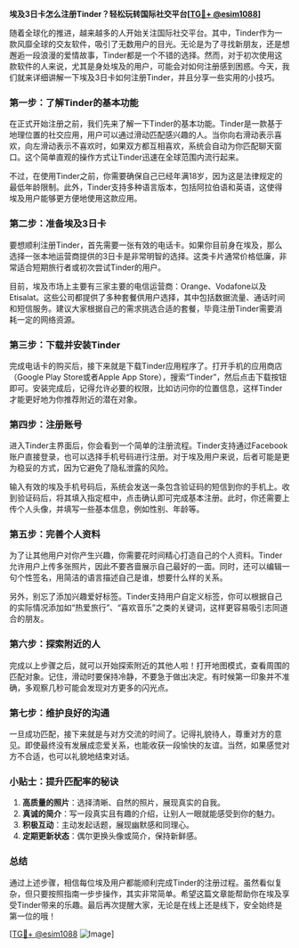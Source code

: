 **埃及3日卡怎么注册Tinder？轻松玩转国际社交平台[[TG💪+ @esim1088](https://t.me/s/esim1088)]**

随着全球化的推进，越来越多的人开始关注国际社交平台。其中，Tinder作为一款风靡全球的交友软件，吸引了无数用户的目光。无论是为了寻找新朋友，还是想邂逅一段浪漫的爱情故事，Tinder都是一个不错的选择。然而，对于初次使用这款软件的人来说，尤其是身处埃及的用户，可能会对如何注册感到困惑。今天，我们就来详细讲解一下埃及3日卡如何注册Tinder，并且分享一些实用的小技巧。

### **第一步：了解Tinder的基本功能**
在正式开始注册之前，我们先来了解一下Tinder的基本功能。Tinder是一款基于地理位置的社交应用，用户可以通过滑动匹配感兴趣的人。当你向右滑动表示喜欢，向左滑动表示不喜欢时，如果双方都互相喜欢，系统会自动为你匹配聊天窗口。这个简单直观的操作方式让Tinder迅速在全球范围内流行起来。

不过，在使用Tinder之前，你需要确保自己已经年满18岁，因为这是法律规定的最低年龄限制。此外，Tinder支持多种语言版本，包括阿拉伯语和英语，这使得埃及用户能够更方便地使用这款应用。

### **第二步：准备埃及3日卡**
要想顺利注册Tinder，首先需要一张有效的电话卡。如果你目前身在埃及，那么选择一张本地运营商提供的3日卡是非常明智的选择。这类卡片通常价格低廉，非常适合短期旅行者或初次尝试Tinder的用户。

目前，埃及市场上主要有三家主要的电信运营商：Orange、Vodafone以及Etisalat。这些公司都提供了多种套餐供用户选择，其中包括数据流量、通话时间和短信服务。建议大家根据自己的需求挑选合适的套餐，毕竟注册Tinder需要消耗一定的网络资源。

### **第三步：下载并安装Tinder**
完成电话卡的购买后，接下来就是下载Tinder应用程序了。打开手机的应用商店（Google Play Store或者Apple App Store），搜索“Tinder”，然后点击下载按钮即可。安装完成后，记得允许必要的权限，比如访问你的位置信息，这样Tinder才能更好地为你推荐附近的潜在对象。

### **第四步：注册账号**
进入Tinder主界面后，你会看到一个简单的注册流程。Tinder支持通过Facebook账户直接登录，也可以选择手机号码进行注册。对于埃及用户来说，后者可能是更为稳妥的方式，因为它避免了隐私泄露的风险。

输入有效的埃及手机号码后，系统会发送一条包含验证码的短信到你的手机上。收到验证码后，将其填入指定框中，点击确认即可完成基本注册。此时，你还需要上传个人头像，并填写一些基本信息，例如性别、年龄等。

### **第五步：完善个人资料**
为了让其他用户对你产生兴趣，你需要花时间精心打造自己的个人资料。Tinder允许用户上传多张照片，因此不要吝啬展示自己最好的一面。同时，还可以编辑一句个性签名，用简洁的语言描述自己是谁，想要什么样的关系。

另外，别忘了添加兴趣爱好标签。Tinder支持用户自定义标签，你可以根据自己的实际情况添加如“热爱旅行”、“喜欢音乐”之类的关键词，这样更容易吸引志同道合的朋友。

### **第六步：探索附近的人**
完成以上步骤之后，就可以开始探索附近的其他人啦！打开地图模式，查看周围的匹配对象。记住，滑动时要保持冷静，不要急于做出决定。有时候第一印象并不准确，多观察几秒可能会发现对方更多的闪光点。

### **第七步：维护良好的沟通**
一旦成功匹配，接下来就是与对方交流的时间了。记得礼貌待人，尊重对方的意见。即使最终没有发展成恋爱关系，也能收获一段愉快的友谊。当然，如果感觉对方不合适，也可以礼貌地结束对话。

### **小贴士：提升匹配率的秘诀**
1. **高质量的照片**：选择清晰、自然的照片，展现真实的自我。
2. **真诚的简介**：写一段真实且有趣的介绍，让别人一眼就能感受到你的魅力。
3. **积极互动**：主动发起话题，展现幽默感和同理心。
4. **定期更新状态**：偶尔更换头像或简介，保持新鲜感。

### **总结**
通过上述步骤，相信每位埃及用户都能顺利完成Tinder的注册过程。虽然看似复杂，但只要按照指南一步步操作，其实非常简单。希望这篇文章能帮助你在埃及享受Tinder带来的乐趣。最后再次提醒大家，无论是在线上还是线下，安全始终是第一位的哦！

[[TG💪+ @esim1088](https://t.me/s/esim1088) ![Image](https://i.postimg.cc/4NQfJmqS/Snipaste-2025-05-13-00-14-12.png)]